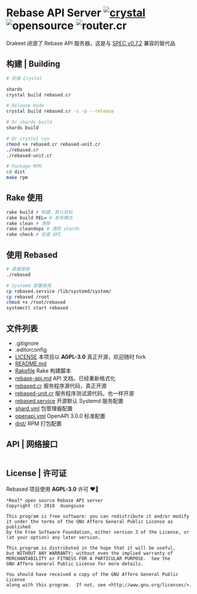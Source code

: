 # Rebase API Server [![crystal](https://img.shields.io/badge/language-Crystal-black.svg?longCache=true&style=flat-square)](https://crystal-lang.org) ![opensource](https://img.shields.io/badge/truly-opensource-yellow.svg?longCache=true&style=flat-square) ![router.cr](https://img.shields.io/badge/http-crystal+router.cr-green.svg?longCache=true&style=flat-square)

Drakeet 闭源了 Rebase API 服务器，这是与 [SPEC v0.7.2](rebase-api.md) 兼容的替代品

## 构建 | Building

```bash
# 安装 Crystal

shards
crystal build rebased.cr

# Release mode
crystal build rebased.cr -s -p --release

# Or shards build
shards build

# Or crystal run
chmod +x rebased.cr rebased-unit.cr
./rebased.cr
./rebased-unit.cr

# Package RPM
cd dist
make rpm
```

## Rake 使用

```bash
rake build # 构建，默认目标
rake build REL= # 发布模式
rake clean # 清除
rake cleandeps # 清除 shards
rake check # 检查 API
```

## 使用 Rebased

```bash
# 直接使用
./rebased

# Systemd 部署使用
cp rebased.service /lib/systemd/system/
cp rebased /root
chmod +x /root/rebased
systemctl start rebased
```

## 文件列表

+ .gitignore
+ .editorconfig
+ [LICENSE](LICENSE) 本项目以 __AGPL-3.0__ 真正开源，欢迎随时 fork
+ [README.md](README.md)
+ [Rakefile](Rakefile) Rake 构建脚本
+ [rebase-api.md](rebase-api.md) API 文档，已经重新格式化
+ [rebased.cr](rebased.cr) 服务程序源代码，真正开源
+ [rebased-unit.cr](rebased-unit.cr) 服务程序测试源代码，也一样开源
+ [rebased.service](rebased.service) 开源默认 Systemd 服务配置
+ [shard.yml](shard.yml) 包管理器配置
+ [openapi.yml](openapi.yml) OpenAPI 3.0.0 标准配置
+ [dist/](dist/) RPM 打包配置

## API | 网络接口

```ruby
```

## License | 许可证

Rebased 项目使用 __AGPL-3.0__ 许可 ❤️🎉

```plain
*Real* open source Rebase API server
Copyright (C) 2018  duangsuse

This program is free software: you can redistribute it and/or modify
it under the terms of the GNU Affero General Public License as published
by the Free Software Foundation, either version 3 of the License, or
(at your option) any later version.

This program is distributed in the hope that it will be useful,
but WITHOUT ANY WARRANTY; without even the implied warranty of
MERCHANTABILITY or FITNESS FOR A PARTICULAR PURPOSE.  See the
GNU Affero General Public License for more details.

You should have received a copy of the GNU Affero General Public License
along with this program.  If not, see <http://www.gnu.org/licenses/>.
```

